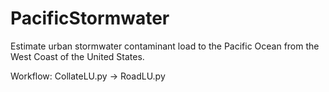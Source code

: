 # PacificStormwater
Estimate urban stormwater contaminant load to the Pacific Ocean from the West Coast of the United States.

Workflow: CollateLU.py ->  RoadLU.py
